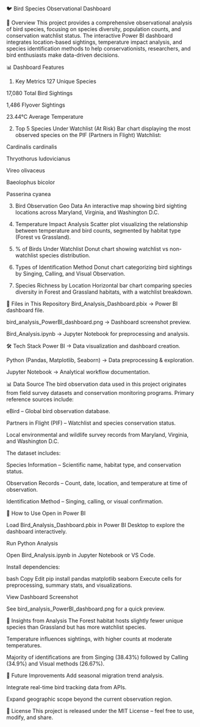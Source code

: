 🐦 Bird Species Observational Dashboard

📌 Overview
This project provides a comprehensive observational analysis of bird species, focusing on species diversity, population counts, and conservation watchlist status. The interactive Power BI dashboard integrates location-based sightings, temperature impact analysis, and species identification methods to help conservationists, researchers, and bird enthusiasts make data-driven decisions.

📊 Dashboard Features
1. Key Metrics
127 Unique Species

17,080 Total Bird Sightings

1,486 Flyover Sightings

23.44°C Average Temperature

2. Top 5 Species Under Watchlist (At Risk)
Bar chart displaying the most observed species on the PIF (Partners in Flight) Watchlist:

Cardinalis cardinalis

Thryothorus ludovicianus

Vireo olivaceus

Baeolophus bicolor

Passerina cyanea

3. Bird Observation Geo Data
An interactive map showing bird sighting locations across Maryland, Virginia, and Washington D.C.

4. Temperature Impact Analysis
Scatter plot visualizing the relationship between temperature and bird counts, segmented by habitat type (Forest vs Grassland).

5. % of Birds Under Watchlist
Donut chart showing watchlist vs non-watchlist species distribution.

6. Types of Identification Method
Donut chart categorizing bird sightings by Singing, Calling, and Visual Observation.

7. Species Richness by Location
Horizontal bar chart comparing species diversity in Forest and Grassland habitats, with a watchlist breakdown.

📂 Files in This Repository
Bird_Analysis_Dashboard.pbix → Power BI dashboard file.

bird_analysis_PowerBI_dashboard.png → Dashboard screenshot preview.

Bird_Analysis.ipynb → Jupyter Notebook for preprocessing and analysis.

🛠️ Tech Stack
Power BI → Data visualization and dashboard creation.

Python (Pandas, Matplotlib, Seaborn) → Data preprocessing & exploration.

Jupyter Notebook → Analytical workflow documentation.

📊 Data Source
The bird observation data used in this project originates from field survey datasets and conservation monitoring programs.
Primary reference sources include:

eBird – Global bird observation database.

Partners in Flight (PIF) – Watchlist and species conservation status.

Local environmental and wildlife survey records from Maryland, Virginia, and Washington D.C.

The dataset includes:

Species Information – Scientific name, habitat type, and conservation status.

Observation Records – Count, date, location, and temperature at time of observation.

Identification Method – Singing, calling, or visual confirmation.

🚀 How to Use
Open in Power BI

Load Bird_Analysis_Dashboard.pbix in Power BI Desktop to explore the dashboard interactively.

Run Python Analysis

Open Bird_Analysis.ipynb in Jupyter Notebook or VS Code.

Install dependencies:

bash
Copy
Edit
pip install pandas matplotlib seaborn
Execute cells for preprocessing, summary stats, and visualizations.

View Dashboard Screenshot

See bird_analysis_PowerBI_dashboard.png for a quick preview.

🎯 Insights from Analysis
The Forest habitat hosts slightly fewer unique species than Grassland but has more watchlist species.

Temperature influences sightings, with higher counts at moderate temperatures.

Majority of identifications are from Singing (38.43%) followed by Calling (34.9%) and Visual methods (26.67%).

📌 Future Improvements
Add seasonal migration trend analysis.

Integrate real-time bird tracking data from APIs.

Expand geographic scope beyond the current observation region.

📜 License
This project is released under the MIT License – feel free to use, modify, and share.
